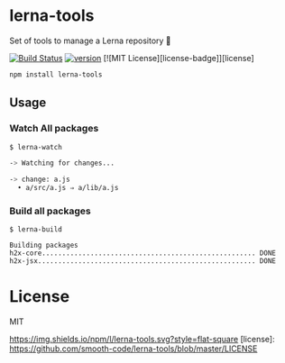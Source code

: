 # lerna-tools
Set of tools to manage a Lerna repository 🐉

[![Build Status][build-badge]][build]
[![version][version-badge]][package]
[![MIT License][license-badge]][license]

```sh
npm install lerna-tools
```

## Usage

### Watch All packages

```sh
$ lerna-watch

-> Watching for changes...

-> change: a.js
  • a/src/a.js ⇒ a/lib/a.js
```

### Build all packages

```
$ lerna-build

Building packages
h2x-core..................................................... DONE
h2x-jsx...................................................... DONE
```

# License

MIT

[build-badge]: https://img.shields.io/travis/smooth-code/lerna-tools.svg?style=flat-square
[build]: https://travis-ci.org/smooth-code/lerna-tools
[version-badge]: https://img.shields.io/npm/v/lerna-tools.svg?style=flat-square
[package]: https://www.npmjs.com/package/lerna-tools
https://img.shields.io/npm/l/lerna-tools.svg?style=flat-square
[license]: https://github.com/smooth-code/lerna-tools/blob/master/LICENSE
